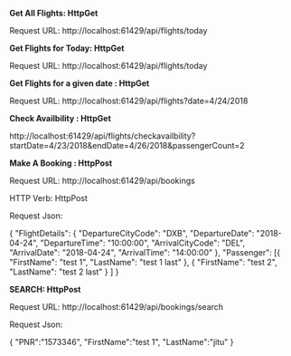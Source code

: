 **Get All Flights: HttpGet**

Request URL: http://localhost:61429/api/flights/today


**Get Flights for Today: HttpGet**

Request URL:  http://localhost:61429/api/flights/today


**Get Flights for a given date : HttpGet**

Request URL:  http://localhost:61429/api/flights?date=4/24/2018


**Check Availbility : HttpGet**

http://localhost:61429/api/flights/checkavailbility?startDate=4/23/2018&endDate=4/26/2018&passengerCount=2


**Make A Booking : HttpPost**

Request URL: http://localhost:61429/api/bookings

HTTP Verb: HttpPost

Request Json:

{
	"FlightDetails": {
		"DepartureCityCode": "DXB",
		"DepartureDate": "2018-04-24",
		"DepartureTime": "10:00:00",
		"ArrivalCityCode": "DEL",
		"ArrivalDate": "2018-04-24",
		"ArrivalTime": "14:00:00"
	},
	"Passenger": [{
			"FirstName": "test 1",
			"LastName": "test 1 last"
		},
		{
			"FirstName": "test 2",
			"LastName": "test 2 last"
		}
	]
}


**SEARCH: HttpPost** 

Request URL: http://localhost:61429/api/bookings/search


Request Json: 

{
	"PNR":"1573346",
	"FirstName":"test 1",
	"LastName":"jitu"
}